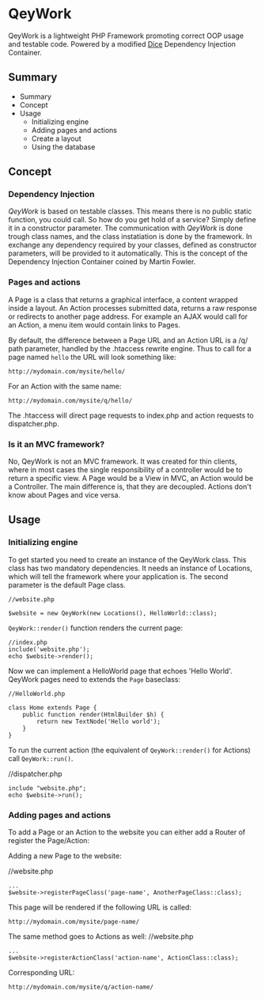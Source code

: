 # QeyWork #

QeyWork is a lightweight PHP Framework promoting correct OOP usage and testable code. Powered by a modified [Dice](https://github.com/Level-2/Dice) Dependency Injection Container. 

## Summary ##

* Summary
* Concept
* Usage
    - Initializing engine
    - Adding pages and actions
    - Create a layout
    - Using the database

## Concept ##

### Dependency Injection ###

*QeyWork* is based on testable classes. This means there is no public static function, you could call. So how do you get hold of a service? Simply define it in a constructor parameter. The communication with *QeyWork* is done trough class names, and the class instatiation is done by the framework. In exchange any dependency required by your classes, defined as constructor parameters, will be provided to it automatically. This is the concept of the Dependency Injection Container coined by Martin Fowler.

### Pages and actions ###

A Page is a class that returns a graphical interface, a content wrapped inside a layout. An Action processes submitted data, returns a raw response or redirects to another page address. For example an AJAX would call for an Action, a menu item would contain links to Pages.

By default, the difference between a Page URL and an Action URL is a /q/ path parameter, handled by the .htaccess rewrite engine. Thus to call for a page named `hello` the URL will look something like:
```
http://mydomain.com/mysite/hello/
```

For an Action with the same name:
```
http://mydomain.com/mysite/q/hello/
```

The .htaccess will direct page requests to index.php and action requests to dispatcher.php.

### Is it an MVC framework? ###

No, QeyWork is not an MVC framework. It was created for thin clients, where in most cases the single responsibility of a controller would be to return a specific view. A Page would be a View in MVC, an Action would be a Controller. The main difference is, that they are decoupled. Actions don't know about Pages and vice versa.

## Usage ##

### Initializing engine ###

To get started you need to create an instance of the QeyWork class. This class has two mandatory dependencies. It needs an instance of Locations, which will tell the framework where your application is. The second parameter is the default Page class.

```
//website.php

$website = new QeyWork(new Locations(), HelloWorld::class);
```

`QeyWork::render()` function renders the current page:
```
//index.php
include('website.php');
echo $website->render();
```

Now we can implement a HelloWorld page that echoes 'Hello World'. QeyWork pages need to extends the `Page` baseclass:

```
//HelloWorld.php

class Home extends Page {
    public function render(HtmlBuilder $h) {
        return new TextNode('Hello world');
    }    
}
```

To run the current action (the equivalent of `QeyWork::render()` for Actions) call `QeyWork::run()`.

//dispatcher.php
```
include "website.php";
echo $website->run();
```

### Adding pages and actions ###
To add a Page or an Action to the website you can either add a Router of register the Page/Action:

Adding a new Page to the website:

//website.php
```
...
$website->registerPageClass('page-name', AnotherPageClass::class);
```

This page will be rendered if the following URL is called:
```
http://mydomain.com/mysite/page-name/
```

The same method goes to Actions as well:
//website.php
```
...
$website->registerActionClass('action-name', ActionClass::class);
```

Corresponding URL:
```
http://mydomain.com/mysite/q/action-name/
```
